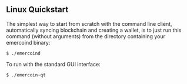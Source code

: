 Linux Quickstart
----------------

The simplest way to start from scratch with the command line client,
automatically syncing blockchain and creating a wallet, is to just run
this command (without arguments) from the directory containing your
emercoind binary:

	$ ./emercoind

To run with the standard GUI interface:

	$ ./emercoin-qt



